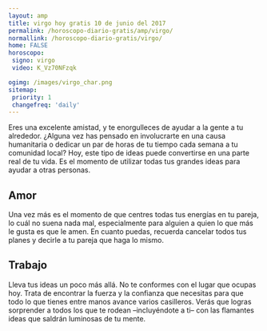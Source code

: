 ```yaml
---
layout: amp
title: virgo hoy gratis 10 de junio del 2017 
permalink: /horoscopo-diario-gratis/amp/virgo/
normallink: /horoscopo-diario-gratis/virgo/
home: FALSE
horoscopo:
 signo: virgo
 video: K_Vz70NFzqk

ogimg: /images/virgo_char.png
sitemap:
 priority: 1
 changefreq: 'daily'
---
```



Eres una excelente amistad, y te enorgulleces de ayudar a la gente a tu alrededor. ¿Alguna vez has pensado en involucrarte en una causa humanitaria o dedicar un par de horas de tu tiempo cada semana a tu comunidad local? Hoy, este tipo de ideas puede convertirse en una parte real de tu vida. Es el momento de utilizar todas tus grandes ideas para ayudar a otras personas.

## Amor

Una vez más es el momento de que centres todas tus energías en tu pareja, lo cuál no suena nada mal, especialmente para alguien a quien lo que más le gusta es que le amen. En cuanto puedas, recuerda cancelar todos tus planes y decirle a tu pareja que haga lo mismo.

## Trabajo

Lleva tus ideas un poco más allá. No te conformes con el lugar que ocupas hoy. Trata de encontrar la fuerza y la confianza que necesitas para que todo lo que tienes entre manos avance varios casilleros. Verás que logras sorprender a todos los que te rodean –incluyéndote a ti– con las flamantes ideas que saldrán luminosas de tu mente.